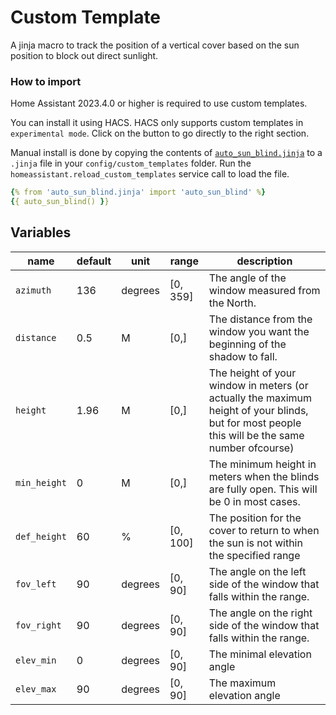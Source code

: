 # Custom Template

A jinja macro to track the position of a vertical cover based on the sun position to block out direct sunlight.

### How to import
Home Assistant 2023.4.0 or higher is required to use custom templates.

You can install it using HACS. HACS only supports custom templates in `experimental mode`. Click on the button to go directly to the right section.

Manual install is done by copying the contents of [`auto_sun_blind.jinja`](https://github.com/langestefan/auto-sun-blind/blob/main/auto_sun_blind.jinja) to a `.jinja` file in your `config/custom_templates` folder. Run the `homeassistant.reload_custom_templates` service call to load the file.

```yaml
{% from 'auto_sun_blind.jinja' import 'auto_sun_blind' %}
{{ auto_sun_blind() }}
```

## Variables

|name|default|unit|range|description|
|---|---|---|---|---|
|`azimuth`| 136 | degrees| [0, 359] | The angle of the window measured from the North. |
|`distance`| 0.5 |M| [0,] |The distance from the window you want the beginning of the shadow to fall.|
|`height`| 1.96 |M| [0,]|The height of your window in meters (or actually the maximum height of your blinds, but for most people this will be the same number ofcourse)|
|`min_height`| 0 |M| [0,] |The minimum height in meters when the blinds are fully open. This will be 0 in most cases.|
|`def_height`| 60|%| [0, 100] | The position for the cover to return to when the sun is not within the specified range|
|`fov_left`| 90 |degrees |[0, 90] |The angle on the left side of the window that falls within the range.| 
|`fov_right`| 90 |degrees| [0, 90] |The angle on the right side of the window that falls within the range.| 
|`elev_min`| 0 |degrees| [0, 90] | The minimal elevation angle | 
|`elev_max`| 90 |degrees| [0, 90] |The maximum elevation angle|